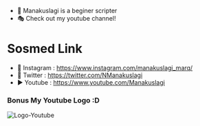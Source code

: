- 🎈 Manakuslagi is a beginer scripter
- 🎭 Check out my youtube channel!

# Sosmed Link
- 📸 Instagram : https://www.instagram.com/manakuslagi_marq/
- 🦅 Twitter   : https://twitter.com/NManakuslagi
- ▶  Youtube   : https://www.youtube.com/Manakuslagi

### Bonus My Youtube Logo :D
![Logo-Youtube](https://user-images.githubusercontent.com/112753930/188264805-578bf73a-f72e-49bd-b395-addf55a09a1e.png)
